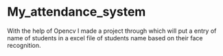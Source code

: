 # My_attendance_system
With the help of Opencv I made a project through which will put a entry of name of students in a excel file of students name based on their face recognition.
